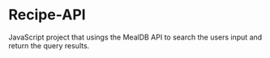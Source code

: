 # Recipe-API
 JavaScript project that usings the MealDB API to search the users input and return the query results.
